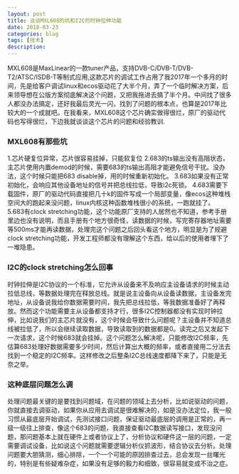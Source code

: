 ```yaml
---
layout: post
title: 谈谈MXL608的坑和I2C的时钟拉伸功能
date: 2018-03-23
categories: blog
tags: [技术]
description: 
---
```


MXL608是MaxLinear的一款tuner产品，支持DVB-C/DVB-T/DVB-T2/ATSC/ISDB-T等制式应用,这款芯片的调试工作占用了我2017年一个多月的时间，先是给客户调试linux和ecos驱动花了大半个月，弄了一个临时解决方案，后来领导想在公版方案彻底解决这个问题，又把我拖进去搞了半个月。中间找了很多人都没办法搞定，还好我最后灵光一闪，找到了问题的根本点，也算是2017年比较大的一个成就吧。在我看来，MXL608这个芯片确实做得很烂，原厂的驱动代码也写得很烂，下边我就谈谈这个芯片的问题和经验教训.

### MXL608有那些坑
1.芯片硬复位异常，芯片很容易挂掉，只能软复位
2.683的ts输出没有高阻状态，主芯片使用内置demod的时候，需要683的ts输出高阻才能避免信号干扰。没办法，这个时候只能把683 disable掉，用的时候重新初始化。
3.683如果没有正常初始化，会响应其他设备地址的信号并把总线拉低，导致i2c死锁。
4.683需要下载固件，原厂的驱动代码直接把几十k的固件写成一个局部变量，像ecos这种堆栈空间大的跑起来没问题，linux内核这种函数堆栈很小的系统，一跑就挂了。
5.683有clock stretching功能，这个功能原厂支持的人居然也不知道，参考手册里边也没有说明，而且手册有个地方很奇怪，读数据的时候，写完寄存器地址需要等500ms才能再读数据，处理完这个问题之后回头看这个地方，明显是为了规避clock stretching功能，开发工程师都没有理解这个东西，给以后的使用者埋下了一堆隐患。

### I2C的clock stretching怎么回事
时钟拉伸是I2C协议的一个标准，它允许从设备来不及响应主设备请求的时候主动拉低总线，等数据处理完在释放总线。就是说主设备向从设备读数据，主设备发完地址，从设备说我给你数据需要时间，我先把总线拉低，等我数据准备好了再释放。然而这个功能需要主从设备都支持才行，很多I2C控制器都没有实现时钟拉伸，比如说我们的主芯片就没有，这个时候会导致什么问题呢？主设备并不知道总线被拉低了，所以会继续读取数据，导致读取到的数据都是0。读完之后又发起下一次请求，这个时候683就会挂掉。这个问题怎么解决呢，只能修改I2C频率，先估算683处理好数据需要多少时间，然后计算出大概的频率，或者直接用二分法去找到一个稳定的I2C频率。这样修改之后整条I2C总线速度都降下来了，只能是无奈之举。

### 这种底层问题怎么调
处理问题最关键的是要找到问题域，在问题的领域上去分析，比如说驱动的问题，你就直接去调驱动，如果你从应用去调试是很难解决的，如是没办法定位，我一般习惯从最底层开始调试，先测试接口问题，保证驱动最底层的调用是正常的，再一级一级往上排查，像这个683的问题，我直接查看I2C数据读写接口，发现没问题，那问题基本上就在硬件上或者协议上了，分析协议和硬件这一层的问题，一定需要调试设备，比如说这个问题就需要逻辑分析仪抓波形，结合协议去分析。处理问题要大胆猜测，细心排除，一个一个可能的原因排查过去，总会发现一丝曙光的，特别是有些疑难杂症，如果没有足够的毅力和细致，很容易就变成不治之症。
